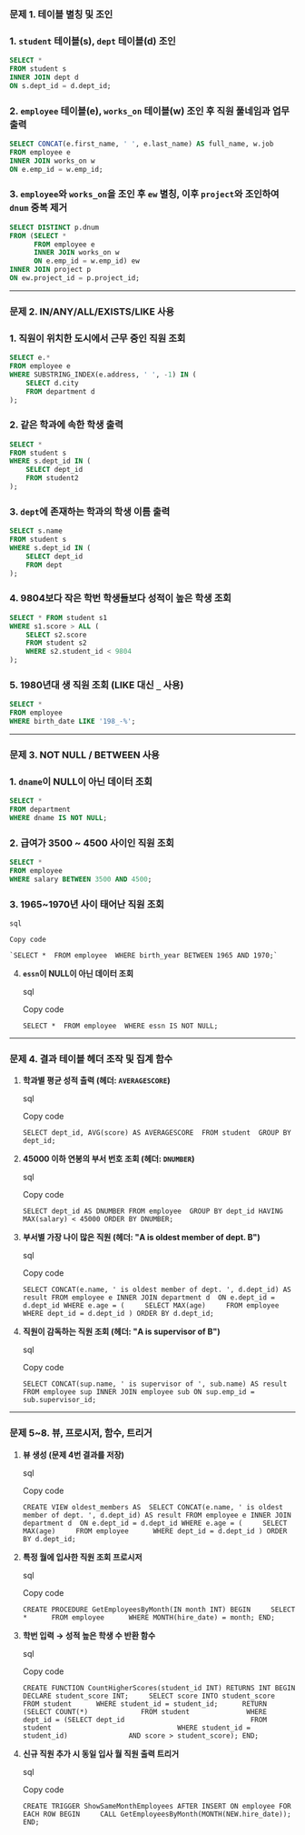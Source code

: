 ### **문제 1. 테이블 별칭 및 조인**
### 1. `student` 테이블(s), `dept` 테이블(d) 조인
```sql
SELECT *  
FROM student s  
INNER JOIN dept d  
ON s.dept_id = d.dept_id;
```
    
### 2. `employee` 테이블(e), `works_on` 테이블(w) 조인 후 직원 풀네임과 업무 출력
```sql
SELECT CONCAT(e.first_name, ' ', e.last_name) AS full_name, w.job  
FROM employee e  
INNER JOIN works_on w  
ON e.emp_id = w.emp_id;
```
    
### 3. `employee`와 `works_on`을 조인 후 `ew` 별칭, 이후 `project`와 조인하여 `dnum` 중복 제거
```sql
SELECT DISTINCT p.dnum 
FROM (SELECT *        
	  FROM employee e        
	  INNER JOIN works_on w        
	  ON e.emp_id = w.emp_id) ew 
INNER JOIN project p  
ON ew.project_id = p.project_id;
```
    
---
### **문제 2. IN/ANY/ALL/EXISTS/LIKE 사용**
### 1. 직원이 위치한 도시에서 근무 중인 직원 조회
```sql
SELECT e.* 
FROM employee e 
WHERE SUBSTRING_INDEX(e.address, ' ', -1) IN (     
	SELECT d.city     
	FROM department d 
);
```
    
### 2. 같은 학과에 속한 학생 출력
```sql
SELECT *  
FROM student s  
WHERE s.dept_id IN (     
	SELECT dept_id      
	FROM student2 
);
```
    
### 3. `dept`에 존재하는 학과의 학생 이름 출력
```sql
SELECT s.name 
FROM student s 
WHERE s.dept_id IN (     
	SELECT dept_id      
	FROM dept 
);
```
    
### 4. 9804보다 작은 학번 학생들보다 성적이 높은 학생 조회
```sql
SELECT * FROM student s1 
WHERE s1.score > ALL (     
	SELECT s2.score      
	FROM student s2      
	WHERE s2.student_id < 9804 
);
```
    
### 5. 1980년대 생 직원 조회 (LIKE 대신 `_` 사용)
```sql
SELECT *  
FROM employee  
WHERE birth_date LIKE '198_-%';
```
    
---
### **문제 3. NOT NULL / BETWEEN 사용**
### 1. `dname`이 NULL이 아닌 데이터 조회
```sql
SELECT *  
FROM department  
WHERE dname IS NOT NULL;
```
    
### 2. 급여가 3500 ~ 4500 사이인 직원 조회
```sql
SELECT *  
FROM employee  
WHERE salary BETWEEN 3500 AND 4500;
```
    
### 3. 1965~1970년 사이 태어난 직원 조회
    
    sql
    
    Copy code
    
    `SELECT *  FROM employee  WHERE birth_year BETWEEN 1965 AND 1970;`
    
4. **`essn`이 NULL이 아닌 데이터 조회**
    
    sql
    
    Copy code
    
    `SELECT *  FROM employee  WHERE essn IS NOT NULL;`
    

---

### **문제 4. 결과 테이블 헤더 조작 및 집계 함수**

1. **학과별 평균 성적 출력 (헤더: `AVERAGESCORE`)**
    
    sql
    
    Copy code
    
    `SELECT dept_id, AVG(score) AS AVERAGESCORE  FROM student  GROUP BY dept_id;`
    
2. **45000 이하 연봉의 부서 번호 조회 (헤더: `DNUMBER`)**
    
    sql
    
    Copy code
    
    `SELECT dept_id AS DNUMBER FROM employee  GROUP BY dept_id HAVING MAX(salary) < 45000 ORDER BY DNUMBER;`
    
3. **부서별 가장 나이 많은 직원 (헤더: "A is oldest member of dept. B")**
    
    sql
    
    Copy code
    
    `SELECT CONCAT(e.name, ' is oldest member of dept. ', d.dept_id) AS result FROM employee e INNER JOIN department d  ON e.dept_id = d.dept_id WHERE e.age = (     SELECT MAX(age)     FROM employee      WHERE dept_id = d.dept_id ) ORDER BY d.dept_id;`
    
4. **직원이 감독하는 직원 조회 (헤더: "A is supervisor of B")**
    
    sql
    
    Copy code
    
    `SELECT CONCAT(sup.name, ' is supervisor of ', sub.name) AS result FROM employee sup INNER JOIN employee sub ON sup.emp_id = sub.supervisor_id;`
    

---

### **문제 5~8. 뷰, 프로시저, 함수, 트리거**

1. **뷰 생성 (문제 4번 결과를 저장)**
    
    sql
    
    Copy code
    
    `CREATE VIEW oldest_members AS  SELECT CONCAT(e.name, ' is oldest member of dept. ', d.dept_id) AS result FROM employee e INNER JOIN department d  ON e.dept_id = d.dept_id WHERE e.age = (     SELECT MAX(age)     FROM employee      WHERE dept_id = d.dept_id ) ORDER BY d.dept_id;`
    
2. **특정 월에 입사한 직원 조회 프로시저**
    
    sql
    
    Copy code
    
    `CREATE PROCEDURE GetEmployeesByMonth(IN month INT) BEGIN     SELECT *      FROM employee      WHERE MONTH(hire_date) = month; END;`
    
3. **학번 입력 → 성적 높은 학생 수 반환 함수**
    
    sql
    
    Copy code
    
    `CREATE FUNCTION CountHigherScores(student_id INT) RETURNS INT BEGIN     DECLARE student_score INT;     SELECT score INTO student_score      FROM student      WHERE student_id = student_id;      RETURN (SELECT COUNT(*)             FROM student              WHERE dept_id = (SELECT dept_id                               FROM student                               WHERE student_id = student_id)               AND score > student_score); END;`
    
4. **신규 직원 추가 시 동일 입사 월 직원 출력 트리거**
    
    sql
    
    Copy code
    
    `CREATE TRIGGER ShowSameMonthEmployees AFTER INSERT ON employee FOR EACH ROW BEGIN     CALL GetEmployeesByMonth(MONTH(NEW.hire_date)); END;`